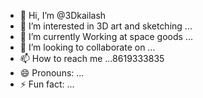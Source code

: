 - 👋 Hi, I’m @3Dkailash
- 👀 I’m interested in 3D art and sketching ...
- 🌱 I’m currently Working at space goods ...
- 💞️ I’m looking to collaborate on ...
- 📫 How to reach me ...8619333835
- 😄 Pronouns: ...
- ⚡ Fun fact: ...

<!---
3Dkailash/3Dkailash is a ✨ special ✨ repository because its `README.md` (this file) appears on your GitHub profile.
You can click the Preview link to take a look at your changes.
--->
